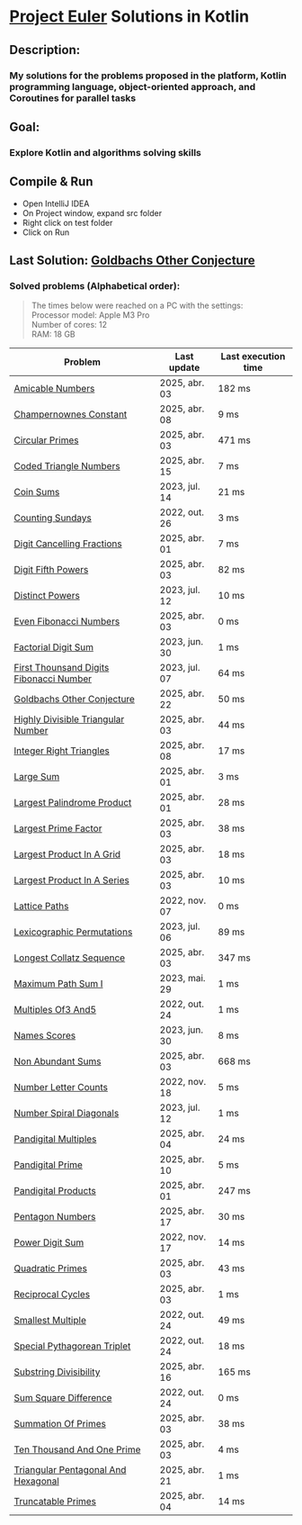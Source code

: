 # [Project Euler](https://projecteuler.net) Solutions in Kotlin

## Description:
### My solutions for the problems proposed in the platform, Kotlin programming language, object-oriented approach, and Coroutines for parallel tasks

## Goal:
### Explore Kotlin and algorithms solving skills

## Compile & Run
- Open IntelliJ IDEA
- On Project window, expand src folder
- Right click on test folder
- Click on Run

## Last Solution: [Goldbachs Other Conjecture](src/main/kotlin/GoldbachsOtherConjecture.kt)

### Solved problems (Alphabetical order):

> The times below were reached on a PC with the settings: <br/>
> Processor model: Apple M3 Pro <br/>
> Number of cores: 12 <br/>
> RAM:  18 GB <br/>

| Problem                                                                                           | Last update   | Last execution time |
|---------------------------------------------------------------------------------------------------|---------------|---------------------|
| [Amicable Numbers](src/main/kotlin/AmicableNumbers.kt)                                            | 2025, abr. 03 | 182 ms              |
| [Champernownes Constant](src/main/kotlin/ChampernownesConstant.kt)                                | 2025, abr. 08 | 9 ms                |
| [Circular Primes](src/main/kotlin/CircularPrimes.kt)                                              | 2025, abr. 03 | 471 ms              |
| [Coded Triangle Numbers](src/main/kotlin/CodedTriangleNumbers.kt)                                 | 2025, abr. 15 | 7 ms                |
| [Coin Sums](src/main/kotlin/CoinSums.kt)                                                          | 2023, jul. 14 | 21 ms               |
| [Counting Sundays](src/main/kotlin/CountingSundays.kt)                                            | 2022, out. 26 | 3 ms                |
| [Digit Cancelling Fractions](src/main/kotlin/DigitCancellingFractions.kt)                         | 2025, abr. 01 | 7 ms                |
| [Digit Fifth Powers](src/main/kotlin/DigitFifthPowers.kt)                                         | 2025, abr. 03 | 82 ms               |
| [Distinct Powers](src/main/kotlin/DistinctPowers.kt)                                              | 2023, jul. 12 | 10 ms               |
| [Even Fibonacci Numbers](src/main/kotlin/EvenFibonacciNumbers.kt)                                 | 2025, abr. 03 | 0 ms                |
| [Factorial Digit Sum](src/main/kotlin/FactorialDigitSum.kt)                                       | 2023, jun. 30 | 1 ms                |
| [First Thounsand Digits Fibonacci Number](src/main/kotlin/FirstThounsandDigitsFibonacciNumber.kt) | 2023, jul. 07 | 64 ms               |
| [Goldbachs Other Conjecture](src/main/kotlin/GoldbachsOtherConjecture.kt)                         | 2025, abr. 22 | 50 ms               |
| [Highly Divisible Triangular Number](src/main/kotlin/HighlyDivisibleTriangularNumber.kt)          | 2025, abr. 03 | 44 ms               |
| [Integer Right Triangles](src/main/kotlin/IntegerRightTriangles.kt)                               | 2025, abr. 08 | 17 ms               |
| [Large Sum](src/main/kotlin/LargeSum.kt)                                                          | 2025, abr. 01 | 3 ms                |
| [Largest Palindrome Product](src/main/kotlin/LargestPalindromeProduct.kt)                         | 2025, abr. 01 | 28 ms               |
| [Largest Prime Factor](src/main/kotlin/LargestPrimeFactor.kt)                                     | 2025, abr. 03 | 38 ms               |
| [Largest Product In A Grid](src/main/kotlin/LargestProductInAGrid.kt)                             | 2025, abr. 03 | 18 ms               |
| [Largest Product In A Series](src/main/kotlin/LargestProductInASeries.kt)                         | 2025, abr. 03 | 10 ms               |
| [Lattice Paths](src/main/kotlin/LatticePaths.kt)                                                  | 2022, nov. 07 | 0 ms                |
| [Lexicographic Permutations](src/main/kotlin/LexicographicPermutations.kt)                        | 2023, jul. 06 | 89 ms               |
| [Longest Collatz Sequence](src/main/kotlin/LongestCollatzSequence.kt)                             | 2025, abr. 03 | 347 ms              |
| [Maximum Path Sum I](src/main/kotlin/MaximumPathSumI.kt)                                          | 2023, mai. 29 | 1 ms                |
| [Multiples Of3 And5](src/main/kotlin/MultiplesOf3And5.kt)                                         | 2022, out. 24 | 1 ms                |
| [Names Scores](src/main/kotlin/NamesScores.kt)                                                    | 2023, jun. 30 | 8 ms                |
| [Non Abundant Sums](src/main/kotlin/NonAbundantSums.kt)                                           | 2025, abr. 03 | 668 ms              |
| [Number Letter Counts](src/main/kotlin/NumberLetterCounts.kt)                                     | 2022, nov. 18 | 5 ms                |
| [Number Spiral Diagonals](src/main/kotlin/NumberSpiralDiagonals.kt)                               | 2023, jul. 12 | 1 ms                |
| [Pandigital Multiples](src/main/kotlin/PandigitalMultiples.kt)                                    | 2025, abr. 04 | 24 ms               |
| [Pandigital Prime](src/main/kotlin/PandigitalPrime.kt)                                            | 2025, abr. 10 | 5 ms                |
| [Pandigital Products](src/main/kotlin/PandigitalProducts.kt)                                      | 2025, abr. 01 | 247 ms              |
| [Pentagon Numbers](src/main/kotlin/PentagonNumbers.kt)                                            | 2025, abr. 17 | 30 ms               |
| [Power Digit Sum](src/main/kotlin/PowerDigitSum.kt)                                               | 2022, nov. 17 | 14 ms               |
| [Quadratic Primes](src/main/kotlin/QuadraticPrimes.kt)                                            | 2025, abr. 03 | 43 ms               |
| [Reciprocal Cycles](src/main/kotlin/ReciprocalCycles.kt)                                          | 2025, abr. 03 | 1 ms                |
| [Smallest Multiple](src/main/kotlin/SmallestMultiple.kt)                                          | 2022, out. 24 | 49 ms               |
| [Special Pythagorean Triplet](src/main/kotlin/SpecialPythagoreanTriplet.kt)                       | 2022, out. 24 | 18 ms               |
| [Substring Divisibility](src/main/kotlin/SubstringDivisibility.kt)                                | 2025, abr. 16 | 165 ms              |
| [Sum Square Difference](src/main/kotlin/SumSquareDifference.kt)                                   | 2022, out. 24 | 0 ms                |
| [Summation Of Primes](src/main/kotlin/SummationOfPrimes.kt)                                       | 2025, abr. 03 | 38 ms               |
| [Ten Thousand And One Prime](src/main/kotlin/TenThousandAndOnePrime.kt)                           | 2025, abr. 03 | 4 ms                |
| [Triangular Pentagonal And Hexagonal](src/main/kotlin/TriangularPentagonalAndHexagonal.kt)        | 2025, abr. 21 | 1 ms                |
| [Truncatable Primes](src/main/kotlin/TruncatablePrimes.kt)                                        | 2025, abr. 04 | 14 ms               |
